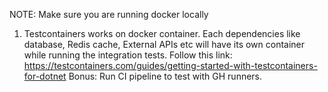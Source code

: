 NOTE: Make sure you are running docker locally
1. Testcontainers works on docker container. Each dependencies like database, Redis cache, External APIs etc will have its own container while running the integration tests.
Follow this link: https://testcontainers.com/guides/getting-started-with-testcontainers-for-dotnet
Bonus: Run CI pipeline to test with GH runners.
